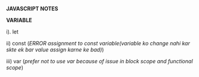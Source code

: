 **JAVASCRIPT NOTES**

**VARIABLE**

i). let

ii) const           (*ERROR assignment to const variable(variable ko change nahi kar skte ek bar value assign karne ke bad)*)

iii) var           (*prefer not to use var because of issue in block scope and functional scope*)
